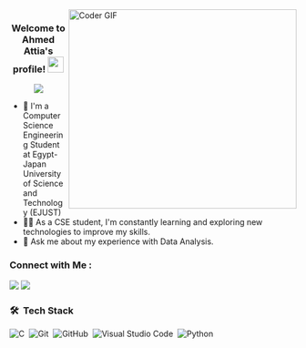 
<img align="right" src="https://media.giphy.com/media/SWoSkN6DxTszqIKEqv/giphy.gif" alt="Coder GIF" width="400" height="350">

<h3 align="center">
  Welcome to Ahmed Attia's profile!
  <img src="https://media.giphy.com/media/hvRJCLFzcasrR4ia7z/giphy.gif" width="28">
</h3>

<!-- Typing SVG by DenverCoder1 - https://github.com/DenverCoder1/readme-typing-svg -->
<p align="center">
  <a href="https://github.com/DenverCoder1/readme-typing-svg"><img src="https://readme-typing-svg.herokuapp.com/?lines=Data%20Analyst;Always%20learning%20new%20things&font=Fira%20Code&center=true&width=440&height=45&color=f75c7e&vCenter=true&size=22"></a>
</p> 

- 🏢 I'm a Computer Science Engineering Student at Egypt-Japan University of Science and Technology (EJUST)
- 👨‍💻 As a CSE student, I'm constantly learning and exploring new technologies to improve my skills.
- 💬 Ask me about my experience with Data Analysis.


### Connect with Me :

<a href="[https://www.linkedin.com/in/ahmed-atia-94273a221/](https://www.linkedin.com/in/ahmed-attia-aboelnaga-907529352/)" target="_blank"><img src="https://img.shields.io/badge/-Ahmed%20Attia-0077B5?style=for-the-badge&logo=Linkedin&logoColor=white"/></a>
<a href="https://t.me/Ahmed_Attia_Aboelnaga" target="_blank"><img src="https://img.shields.io/badge/-Ahmed%20Attia-0077B5?style=for-the-badge&logo=Telegram&logoColor=white"/></a>
### 🛠 &nbsp;Tech Stack
![C](https://img.shields.io/badge/-C-05122A?style=flat&logo=c)&nbsp;
![Git](https://img.shields.io/badge/-Git-05122A?style=flat&logo=git)&nbsp;
![GitHub](https://img.shields.io/badge/-GitHub-05122A?style=flat&logo=github)&nbsp;
![Visual Studio Code](https://img.shields.io/badge/-Visual%20Studio%20Code-05122A?style=flat&logo=visual-studio-code&logoColor=007ACC)&nbsp;
![Python](https://img.shields.io/badge/-Python%20-05122A?style=flat&logo=python)&nbsp;

